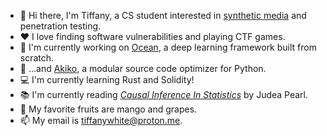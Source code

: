 - 👋 Hi there, I'm Tiffany, a CS student interested in [synthetic media](https://en.wikipedia.org/wiki/Synthetic_media) and penetration testing.
- ❤ I love finding software vulnerabilities and playing CTF games. 
- 🌊 I'm currently working on [Ocean](https://github.com/tiffanywhite/ocean), a deep learning framework built from scratch.
- 🌺 ...and [Akiko](https://github.com/tiffanywhite/akiko), a modular source code optimizer for Python. 
- 💻 I'm currently learning Rust and Solidity! 
- 📚 I'm currently reading [*Causal Inference In Statistics*](https://3lib.net/book/2664651/adcbf6) by Judea Pearl.
- 🥭 My favorite fruits are mango and grapes.
- 📫 My email is [tiffanywhite@proton.me](mailto:tiffanywhite@proton.me).
